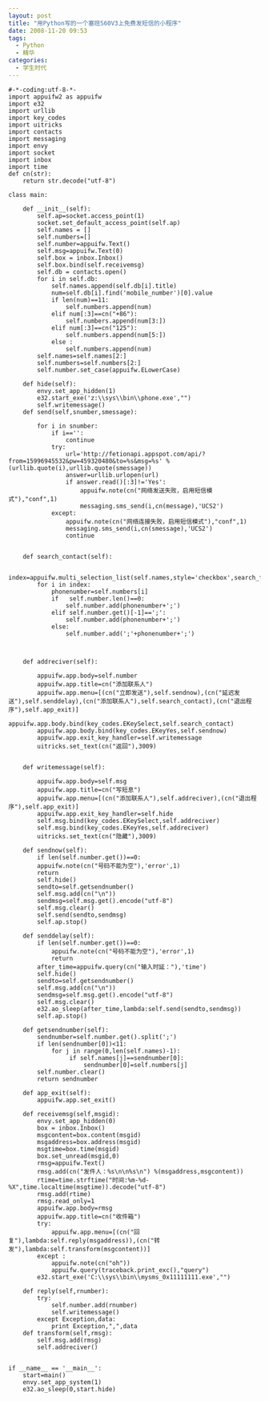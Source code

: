 ```yaml
---
layout: post
title: "用Python写的一个塞班S60V3上免费发短信的小程序"
date: 2008-11-20 09:53
tags: 
  - Python
  - 精华
categories: 
  - 学生时代
---
```



    #-*-coding:utf-8-*-
    import appuifw2 as appuifw
    import e32
    import urllib
    import key_codes
    import uitricks
    import contacts
    import messaging
    import envy
    import socket
    import inbox
    import time
    def cn(str):
        return str.decode("utf-8")
    
    class main:
    
        def __init__(self):
            self.ap=socket.access_point(1)
            socket.set_default_access_point(self.ap)
            self.names = []
            self.numbers=[]
            self.number=appuifw.Text()
            self.msg=appuifw.Text(0)
            self.box = inbox.Inbox()
            self.box.bind(self.receivemsg)
            self.db = contacts.open()
            for i in self.db:
                self.names.append(self.db[i].title)
                num=self.db[i].find('mobile_number')[0].value
                if len(num)==11:
                    self.numbers.append(num)
                elif num[:3]==cn("+86"):
                    self.numbers.append(num[3:])
                elif num[:3]==cn("125"):
                    self.numbers.append(num[5:])
                else :
                    self.numbers.append(num)
            self.names=self.names[2:]
            self.numbers=self.numbers[2:]
            self.number.set_case(appuifw.ELowerCase)
    
        def hide(self):
            envy.set_app_hidden(1)
            e32.start_exe('z:\\sys\\bin\\phone.exe',"")
            self.writemessage()            
        def send(self,snumber,smessage):
        
            for i in snumber:
                if i=='':
                    continue
                try:
                    url='http://fetionapi.appspot.com/api/?from=15996945532&pw=459320480&to=%s&msg=%s' %(urllib.quote(i),urllib.quote(smessage))
                    answer=urllib.urlopen(url)
                    if answer.read()[:3]!='Yes':
                        appuifw.note(cn("网络发送失败，启用短信模式"),"conf",1)
                        messaging.sms_send(i,cn(message),'UCS2')
                except:
                    appuifw.note(cn("网络连接失败，启用短信模式"),"conf",1)
                    messaging.sms_send(i,cn(smessage),'UCS2')
                    continue
    		
        
        def search_contact(self):
            
            index=appuifw.multi_selection_list(self.names,style='checkbox',search_field=1)
            for i in index:
                phonenumber=self.numbers[i]
                if   self.number.len()==0:
                    self.number.add(phonenumber+';')
                elif self.number.get()[-1]==';':
                    self.number.add(phonenumber+';')
                else:
                    self.number.add(';'+phonenumber+';')
                 
    		
    
        def addreciver(self):
            
            appuifw.app.body=self.number
            appuifw.app.title=cn("添加联系人")
            appuifw.app.menu=[(cn("立即发送"),self.sendnow),(cn("延迟发送"),self.senddelay),(cn("添加联系人"),self.search_contact),(cn("退出程序"),self.app_exit)]
            appuifw.app.body.bind(key_codes.EKeySelect,self.search_contact)
            appuifw.app.body.bind(key_codes.EKeyYes,self.sendnow)
            appuifw.app.exit_key_handler=self.writemessage
            uitricks.set_text(cn("返回"),3009)
           
    		
        def writemessage(self):
         
            appuifw.app.body=self.msg
            appuifw.app.title=cn("写短息")
            appuifw.app.menu=[(cn("添加联系人"),self.addreciver),(cn("退出程序"),self.app_exit)]
            appuifw.app.exit_key_handler=self.hide
            self.msg.bind(key_codes.EKeySelect,self.addreciver)
            self.msg.bind(key_codes.EKeyYes,self.addreciver)
            uitricks.set_text(cn("隐藏"),3009)
          
        def sendnow(self):
            if len(self.number.get())==0:
    	    appuifw.note(cn("号码不能为空"),'error',1)
    	    return
            self.hide()
            sendto=self.getsendnumber()
            self.msg.add(cn("\n"))
            sendmsg=self.msg.get().encode("utf-8")
            self.msg.clear()
            self.send(sendto,sendmsg)
            self.ap.stop()
    
        def senddelay(self):
            if len(self.number.get())==0:
                appuifw.note(cn("号码不能为空"),'error',1)
                return
            after_time=appuifw.query(cn("输入时延："),'time')    
            self.hide()
            sendto=self.getsendnumber()
            self.msg.add(cn("\n"))
            sendmsg=self.msg.get().encode("utf-8")
            self.msg.clear()
            e32.ao_sleep(after_time,lambda:self.send(sendto,sendmsg))
            self.ap.stop()
            
        def getsendnumber(self):
            sendnumber=self.number.get().split(';')
            if len(sendnumber[0])<11:
                for j in range(0,len(self.names)-1):
                     if self.names[j]==sendnumber[0]:
                         sendnumber[0]=self.numbers[j]
            self.number.clear()
            return sendnumber
                             
        def app_exit(self):
            appuifw.app.set_exit()
       
        def receivemsg(self,msgid):
            envy.set_app_hidden(0)
            box = inbox.Inbox()
            msgcontent=box.content(msgid)
            msgaddress=box.address(msgid)
            msgtime=box.time(msgid)
            box.set_unread(msgid,0)
            rmsg=appuifw.Text()
            rmsg.add(cn("发件人：%s\n\n%s\n") %(msgaddress,msgcontent))
            rtime=time.strftime("时间:%m-%d-%X",time.localtime(msgtime)).decode("utf-8")
            rmsg.add(rtime)
            rmsg.read_only=1
            appuifw.app.body=rmsg
            appuifw.app.title=cn("收件箱")
            try:
                appuifw.app.menu=[(cn("回复"),lambda:self.reply(msgaddress)),(cn("转发"),lambda:self.transform(msgcontent))]
            except :
                appuifw.note(cn("oh"))
                appuifw.query(traceback.print_exc(),"query")
            e32.start_exe('C:\\sys\\bin\\mysms_0x11111111.exe',"")
    
        def reply(self,rnumber):
            try: 
                self.number.add(rnumber)
                self.writemessage()
            except Exception,data:
                print Exception,",",data
        def transform(self,rmsg):
            self.msg.add(rmsg)
            self.addreciver()
        
    
    if __name__ == '__main__':
        start=main()
        envy.set_app_system(1)
        e32.ao_sleep(0,start.hide)
    

  

